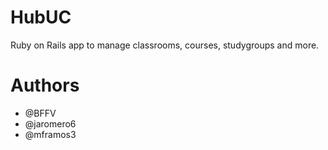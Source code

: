# HubUC
Ruby on Rails app to manage classrooms, courses, studygroups and more. 

# Authors
 - @BFFV
 - @jaromero6
 - @mframos3
